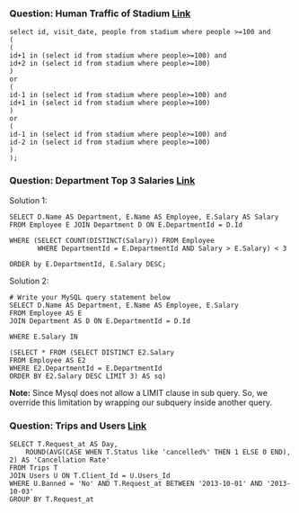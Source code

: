 
### Question: Human Traffic of Stadium [Link](https://leetcode.com/problems/human-traffic-of-stadium/)
```
select id, visit_date, people from stadium where people >=100 and
(
(
id+1 in (select id from stadium where people>=100) and
id+2 in (select id from stadium where people>=100)
)
or
(
id-1 in (select id from stadium where people>=100) and
id+1 in (select id from stadium where people>=100)
)
or
(
id-1 in (select id from stadium where people>=100) and
id-2 in (select id from stadium where people>=100)
)
);
```

### Question: Department Top 3 Salaries [Link](https://leetcode.com/problems/department-top-three-salaries/)

Solution 1:
```
SELECT D.Name AS Department, E.Name AS Employee, E.Salary AS Salary 
FROM Employee E JOIN Department D ON E.DepartmentId = D.Id 

WHERE (SELECT COUNT(DISTINCT(Salary)) FROM Employee 
       WHERE DepartmentId = E.DepartmentId AND Salary > E.Salary) < 3

ORDER by E.DepartmentId, E.Salary DESC;
```
Solution 2:
```
# Write your MySQL query statement below
SELECT D.Name AS Department, E.Name AS Employee, E.Salary 
FROM Employee AS E
JOIN Department AS D ON E.DepartmentId = D.Id

WHERE E.Salary IN

(SELECT * FROM (SELECT DISTINCT E2.Salary 
FROM Employee AS E2
WHERE E2.DepartmentId = E.DepartmentId
ORDER BY E2.Salary DESC LIMIT 3) AS sq)
```
**Note:** Since Mysql does not allow a LIMIT clause in sub query. So, we override this limitation by wrapping our subquery inside another query. 

### Question: Trips and Users [Link](https://leetcode.com/problems/trips-and-users/)

```
SELECT T.Request_at AS Day, 
    ROUND(AVG(CASE WHEN T.Status like 'cancelled%' THEN 1 ELSE 0 END), 2) AS 'Cancellation Rate'
FROM Trips T
JOIN Users U ON T.Client_Id = U.Users_Id
WHERE U.Banned = 'No' AND T.Request_at BETWEEN '2013-10-01' AND '2013-10-03'
GROUP BY T.Request_at
```

